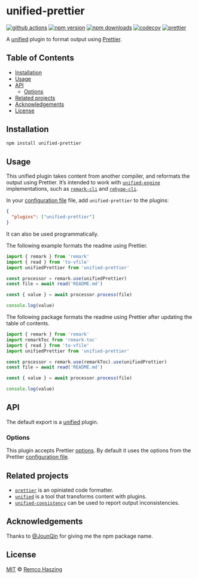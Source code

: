 # unified-prettier

[![github actions](https://github.com/remcohaszing/unified-prettier/actions/workflows/ci.yaml/badge.svg)](https://github.com/remcohaszing/unified-prettier/actions/workflows/ci.yaml)
[![npm version](https://img.shields.io/npm/v/unified-prettier)](https://www.npmjs.com/package/unified-prettier)
[![npm downloads](https://img.shields.io/npm/dm/unified-prettier)](https://www.npmjs.com/package/unified-prettier)
[![codecov](https://codecov.io/gh/remcohaszing/unified-prettier/branch/main/graph/badge.svg)](https://codecov.io/gh/remcohaszing/unified-prettier)
[![prettier](https://img.shields.io/badge/code_style-prettier-ff69b4.svg)](https://prettier.io)

A [unified](https://unifiedjs.com) plugin to format output using [Prettier](https://prettier.io/).

## Table of Contents

- [Installation](#installation)
- [Usage](#usage)
- [API](#api)
  - [Options](#options)
- [Related projects](#related-projects)
- [Acknowledgements](#acknowledgements)
- [License](#license)

## Installation

```sh
npm install unified-prettier
```

## Usage

This unified plugin takes content from another compiler, and reformats the output using Prettier.
It’s intended to work with
[`unified-engine`](https://github.com/unifiedjs/unified-engine/blob/main/readme.md) implementations,
such as [`remark-cli`](https://github.com/remarkjs/remark/tree/main/packages/remark-cli) and
[`rehype-cli`](https://github.com/rehypejs/rehype/tree/main/packages/rehype-cli).

In your [configuration file](https://github.com/unifiedjs/unified-engine/blob/main/doc/configure.md)
file, add `unified-prettier` to the plugins:

```json
{
  "plugins": ["unified-prettier"]
}
```

It can also be used programmatically.

The following example formats the readme using Prettier.

```js
import { remark } from 'remark'
import { read } from 'to-vfile'
import unifiedPrettier from 'unified-prettier'

const processor = remark.use(unifiedPrettier)
const file = await read('README.md')

const { value } = await processor.process(file)

console.log(value)
```

The following package formats the readme using Prettier after updating the table of contents.

```js
import { remark } from 'remark'
import remarkToc from 'remark-toc'
import { read } from 'to-vfile'
import unifiedPrettier from 'unified-prettier'

const processor = remark.use(remarkToc).use(unifiedPrettier)
const file = await read('README.md')

const { value } = await processor.process(file)

console.log(value)
```

## API

The default export is a [unified](https://unifiedjs.com) plugin.

### Options

This plugin accepts Prettier [options](https://prettier.io/docs/en/options.html). By default it uses
the options from the Prettier [configuration file](https://prettier.io/docs/en/configuration.html).

## Related projects

- [`prettier`](https://prettier.io) is an opiniated code formatter.
- [`unified`](https://unifiedjs.com) is a tool that transforms content with plugins.
- [`unified-consistency`](https://github.com/remcohaszing/unified-consistency) can be used to report
  output inconsistencies.

## Acknowledgements

Thanks to [@JounQin](https://github.com/JounQin) for giving me the npm package name.

## License

[MIT](LICENSE.md) © [Remco Haszing](https://github.com/remcohaszing)
